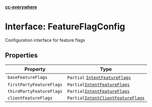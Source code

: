 [**cc-everywhere**](../../../../../index.md)

<HorizontalLine />

# Interface: FeatureFlagConfig

Configuration interface for feature flags

## Properties

| Property | Type |
| ------ | ------ |
| `baseFeatureFlags` | `Partial` [`IntentFeatureFlags`](../type-aliases/intent-feature-flags.md) |
| `firstPartyFeatureFlags` | `Partial`[`IntentFeatureFlags`](../type-aliases/intent-feature-flags.md) |
| `thirdPartyFeatureFlags` | `Partial`[`IntentFeatureFlags`](../type-aliases/intent-feature-flags.md) |
| `clientFeatureFlags` | `Partial`[`IntentClientFeatureFlags`](../type-aliases/intent-client-feature-flags.md) |

